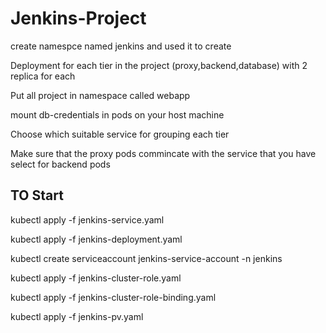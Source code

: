 # Jenkins-Project

create namespce named jenkins and used it to create

Deployment for each tier in the project (proxy,backend,database) with 2 replica for each

Put all project in namespace called webapp

mount db-credentials in pods on your host machine

Choose which suitable service for grouping each tier

Make sure that the proxy pods commincate with the service that you have select for backend pods 




## TO Start

kubectl apply -f jenkins-service.yaml

kubectl apply -f jenkins-deployment.yaml

kubectl create serviceaccount jenkins-service-account -n jenkins

kubectl apply -f jenkins-cluster-role.yaml

kubectl apply -f jenkins-cluster-role-binding.yaml

kubectl apply -f jenkins-pv.yaml

